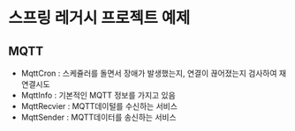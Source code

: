 # 스프링 레거시 프로젝트 예제

## MQTT

- MqttCron : 스케쥴러를 돌면서 장애가 발생했는지, 연결이 끊어졌는지 검사하여 재연결시도
- MqttInfo : 기본적인 MQTT 정보를 가지고 있음
- MqttRecvier : MQTT데이털를 수신하는 서비스
- MqttSender : MQTT데이터를 송신하는 서비스